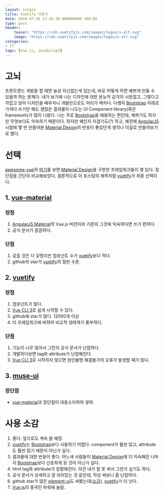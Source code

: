 ```yaml
---
layout: single
title: Vuetify 사용기
date: 2018-07-26 17:45:30.000000000 +09:00
type: post
header:
    teaser: "https://cdn.vuetifyjs.com/images/logos/v-alt.svg"
    image: "https://cdn.vuetifyjs.com/images/logos/v-alt.svg"
categories:
- IT
tags: [Vue.js, JavaScript]
---
```


# 고뇌

프론트엔드 개발을 할 때면 늘상 자신없는게 있는데, 바로 어떻게 하면 예쁘게 만들 수 있을까 하는 문제다. 내가 보기에 나는 디자인에 대한 본능적 감각이 시원찮고, 그렇다고 각잡고 앉아 디자인을 배우자니 개발만으로도 머리가 벅차다. 다행히 [Bootstrap] 이래로 가져다 쓰기만 해도 괜찮은 결과물이 나오는 UI Component library(혹은 framework)가 많이 나왔다. 나는 주로 [Bootstrap]을 애용하는 편인데, 예쁘기도 하지만 무엇보다도 익숙하기 때문이다. 하지만 왜인지 지겹기도(?) 하고, 예전에 [AngularJS] 시절에 몇 번 만들어본 [Material Design]의 반응이 좋았던게 생각나 이걸로 만들어보기로 했다.

# 선택

[awesome-vue]의 [여기](https://github.com/vuejs/awesome-vue#frameworks)를 보면 [Material Design]을 구현한 프레임워크들이 몇 있다. 장단점을 간단히 비교해보았다. 결론적으로 이 포스팅의 제목처럼 [vuetify]가 최종 선택이다.

## 1. [vue-material]

### 장점

1. [AngularJS Material](https://material.angularjs.org/latest/)의 Vue.js 버전이라 기존의 그것에 익숙하다면 쓰기 편하다.
1. 공식 문서가 깔끔하다.

### 단점

1. 갖출 것은 다 갖췄지만 컴포넌트 수가 [vuetify]보다 적다.
1. github의 star가 [vuetify]의 절반 수준.

## 2. [vuetify]

### 장점

1. 컴포넌트가 많다.
1. [Vue CLI 3]로 쉽게 시작할 수 있다.
1. github에 star가 많다. 12000개 이상
1. 타 프레임워크에 비하여 비교적 생태계가 풍부하다.

### 단점

1. 기능이 너무 많아서 그런지 공식 문서가 난잡하다. 
1. 개발하다보면 tag와 attribute가 난잡해진다.
1. [Vue CLI 3]로 시작하지 않으면 원인불명 해결불가의 오류가 발생할 때가 많다.

## 3. [muse-ui]

### 장단점

* [vue-material]과 장단점이 대동소이하여 생략.


# 사용 소감

1. 좋다. 앞으로도 계속 쓸 예정.
1. [vuetify]는 [Bootstrap]보다 사용하기 어렵다. component가 훨씬 많고,  attribute도 훨씬 많기 때문이 아닌가 싶다.
1. 결과물에 대한 반응이 좋다. 어느새 사람들이 [Material Design]에 더 익숙해진 나머지 [Bootstrap]보다 선호하게 된 것이 아닌가 싶다.
1. html tag와 attribute가 장황해진다. 이건 내가 잘 못 써서 그런가 싶기도 하다.
1. 공식 문서가 상세하고 잘 되어있는 것 같은데, 막상 써보니 좀 난잡하다.
1. github star가 많은 [element-ui]도 써봤는데([소감](https://lovemewithoutall.github.io/it/element-ui/)), [vuetify]가 더 낫다.
1. [Vue.js]의 중국인 파워에 놀람.

[Bootstrap]: http://getbootstrap.com
[AngularJS]: https://angularjs.org/
[Material Design]: https://material.io/design/
[awesome-vue]: https://github.com/vuejs/awesome-vue
[vue-material]: https://github.com/vuematerial/vue-material
[vuetify]: https://github.com/vuetifyjs/vuetify
[muse-ui]: https://github.com/museui/muse-ui
[Vue CLI 3]: https://cli.vuejs.org/
[element-ui]: https://github.com/ElemeFE/element
[Vue.js]: https://vuejs.org/
